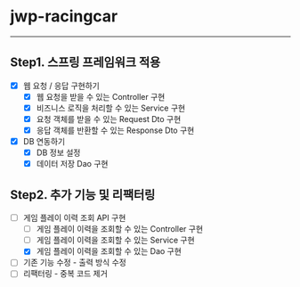 # jwp-racingcar

----
## Step1. 스프링 프레임워크 적용
- [x] 웹 요청 / 응답 구현하기
  - [x] 웹 요청을 받을 수 있는 Controller 구현
  - [x] 비즈니스 로직을 처리할 수 있는 Service 구현
  - [X] 요청 객체를 받을 수 있는 Request Dto 구현
  - [x] 응답 객체를 반환할 수 있는 Response Dto 구현
- [x] DB 연동하기
  - [x] DB 정보 설정
  - [x] 데이터 저장 Dao 구현

## Step2. 추가 기능 및 리팩터링
- [ ] 게임 플레이 이력 조회 API 구현
  - [ ] 게임 플레이 이력을 조회할 수 있는 Controller 구현
  - [ ] 게임 플레이 이력을 조회할 수 있는 Service 구현
  - [X] 게임 플레이 이력을 조회할 수 있는 Dao 구현
- [ ] 기존 기능 수정 - 출력 방식 수정
- [ ] 리팩터링 - 중복 코드 제거